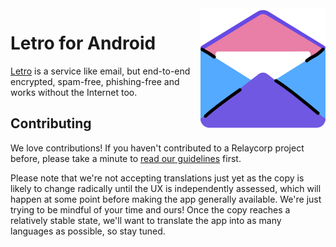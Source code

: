 <img src="./logo.png" align="right"/>

# Letro for Android

[Letro](https://letro.app/en) is a service like email, but end-to-end encrypted, spam-free, phishing-free and works without the Internet too.

## Contributing

We love contributions! If you haven't contributed to a Relaycorp project before, please take a minute to [read our guidelines](https://github.com/relaycorp/.github/blob/master/CONTRIBUTING.md) first.

Please note that we're not accepting translations just yet as the copy is likely to change radically until the UX is independently assessed, which will happen at some point before making the app generally available. We're just trying to be mindful of your time and ours! Once the copy reaches a relatively stable state, we'll want to translate the app into as many languages as possible, so stay tuned.
